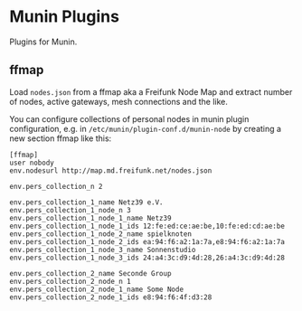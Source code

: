 Munin Plugins
=============
Plugins for Munin.

ffmap
-----
Load `nodes.json` from a ffmap aka a Freifunk Node Map and extract
number of nodes, active gateways, mesh connections and the like.

You can configure collections of personal nodes in munin plugin configuration, e.g. in `/etc/munin/plugin-conf.d/munin-node` by creating a new section ffmap like this:

```
[ffmap]
user nobody
env.nodesurl http://map.md.freifunk.net/nodes.json

env.pers_collection_n 2

env.pers_collection_1_name Netz39 e.V.
env.pers_collection_1_node_n 3
env.pers_collection_1_node_1_name Netz39
env.pers_collection_1_node_1_ids 12:fe:ed:ce:ae:be,10:fe:ed:cd:ae:be
env.pers_collection_1_node_2_name spielknoten
env.pers_collection_1_node_2_ids ea:94:f6:a2:1a:7a,e8:94:f6:a2:1a:7a
env.pers_collection_1_node_3_name Sonnenstudio
env.pers_collection_1_node_3_ids 24:a4:3c:d9:4d:28,26:a4:3c:d9:4d:28

env.pers_collection_2_name Seconde Group
env.pers_collection_2_node_n 1
env.pers_collection_2_node_1_name Some Node
env.pers_collection_2_node_1_ids e8:94:f6:4f:d3:28
```
